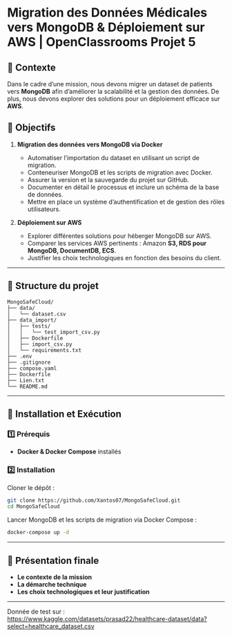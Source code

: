 # Migration des Données Médicales vers MongoDB & Déploiement sur AWS | OpenClassrooms Projet 5

## 📌 Contexte
Dans le cadre d’une mission, nous devons migrer un dataset de patients vers **MongoDB** afin d’améliorer la scalabilité et la gestion des données. De plus, nous devons explorer des solutions pour un déploiement efficace sur **AWS**.

## 🎯 Objectifs
1. **Migration des données vers MongoDB via Docker**
   - Automatiser l’importation du dataset en utilisant un script de migration.
   - Conteneuriser MongoDB et les scripts de migration avec Docker.
   - Assurer la version et la sauvegarde du projet sur GitHub.
   - Documenter en détail le processus et inclure un schéma de la base de données.
   - Mettre en place un système d’authentification et de gestion des rôles utilisateurs.

2. **Déploiement sur AWS**
   - Explorer différentes solutions pour héberger MongoDB sur AWS.
   - Comparer les services AWS pertinents : Amazon **S3, RDS pour MongoDB, DocumentDB, ECS**.
   - Justifier les choix technologiques en fonction des besoins du client.

---

## 📂 Structure du projet

```text
MongoSafeCloud/
├── data/
│   └── dataset.csv
├── data_import/
│   ├── tests/
│   │   └── test_import_csv.py
│   ├── Dockerfile
│   ├── import_csv.py
│   └── requirements.txt
├── .env
├── .gitignore
├── compose.yaml
├── Dockerfile
├── Lien.txt
└── README.md
```
---

## 🚀 Installation et Exécution

### 1️⃣ Prérequis
- **Docker & Docker Compose** installés


### 2️⃣ Installation
Cloner le dépôt :
```bash
git clone https://github.com/Xantos07/MongoSafeCloud.git
cd MongoSafeCloud
```
Lancer MongoDB et les scripts de migration via Docker Compose :
```bash
docker-compose up -d
```

---



## 📢 Présentation finale

- **Le contexte de la mission**
- **La démarche technique**
- **Les choix technologiques et leur justification**

---

Donnée de test sur : 
https://www.kaggle.com/datasets/prasad22/healthcare-dataset/data?select=healthcare_dataset.csv
